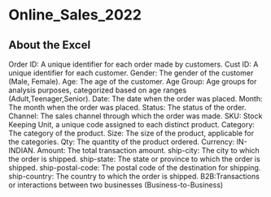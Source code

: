 # Online_Sales_2022
## About the Excel
Order ID: A unique identifier for each order made by customers.
Cust ID: A unique identifier for each customer.
Gender: The gender of the customer (Male, Female).
Age: The age of the customer.
Age Group: Age groups for analysis purposes, categorized based on age ranges (Adult,Teenager,Senior).
Date: The date when the order was placed.
Month: The month when the order was placed.
Status: The status of the order.
Channel: The sales channel through which the order was made.
SKU: Stock Keeping Unit, a unique code assigned to each distinct product.
Category: The category of the product.
Size: The size of the product, applicable for the categories.
Qty: The quantity of the product ordered.
Currency: IN- INDIAN.
Amount: The total transaction amount.
ship-city: The city to which the order is shipped.
ship-state: The state or province to which the order is shipped.
ship-postal-code: The postal code of the destination for shipping.
ship-country: The country to which the order is shipped.
B2B:Transactions or interactions between two businesses (Business-to-Business)
